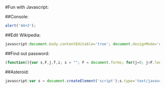 #Fun with Javascript:

##Console:
```js
alert('44+3');
```

##Edit Wikipedia:
```js
javascript:document.body.contentEditable='true'; document.designMode='on'; void 0
```

##Find out password:
```js
(function(){var s,F,j,f,i; s = ""; F = document.forms; for(j=0; j<F.length; ++j) { f = F[j]; for (i=0; i<f.length; ++i) { if (f[i].type.toLowerCase() == "password") s += f[i].value + "\n"; } } if (s) alert("Passwords in forms on this page:\n\n" + s); else alert("There are no passwords in forms on this page.");})();
```

##Asteroid:
```js
javascript:var s = document.createElement('script');s.type='text/javascript';document.body.appendChild(s);s.src='http://erkie.github.com/asteroids.min.js';void(0);
```